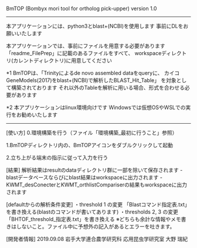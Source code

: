 BmTOP (Bombyx mori tool for ortholog pick-upper)
version 1.0

------------------------------------------------------------

本アプリケーションには、python3とblast+(NCBI)を使用します
事前にDLをお願いいたします


本アプリケーションでは、事前にファイルを用意する必要があります
「readme_FilePrep」に記載のあるファイルをすべて、
workspaceディレクトリ(カレントディレクトリ)に用意してください


*1 BmTOPは、「Trinityによるde novo assembled dataをqueryに、
カイコGeneModels(2017)をblast+(NCBI)で解析したBLAST_Hit_Table」
を対象として構築されております
それ以外のTableを解析に用いる場合、形式を合わせる必要があります


*2 本アプリケーションはlinux環境向けです
Windowsでは仮想OSやWSLでの実行をお勧めいたします

------------------------------------------------------------


[使い方]
0.環境構築を行う（ファイル「環境構築_最初に行うこと」参照）

1.BmTOPディレクトリ内の、BmTOPアイコンをダブルクリックして起動

2.立ち上がる端末の指示に従って入力を行う


[結果]
解析結果はresultのdataディレクトリ群に一部を除いて保存されます
  -blastデータベースならびにblast結果はworkspaceに出力されます
  -KWMT_desConecterとKWMT_orthlistCompariserの結果もworkspaceに出力されます


[defaultからの解析条件変更]
・threshold 1 の変更
  「Blastコマンド指定表.txt」を書き換える(blastのコマンドが書いてあります)
・thresholds 2, 3 の変更
  「BHTOF_threshold_指定表.txt」を書き換える
※どちらも余計な情報やメモ書きはしないこと。ファイル中に予想外の記入があるとエラーを吐きます。


[開発者情報]
2019.09.08
岩手大学連合農学研究科
応用昆虫学研究室
大野 瑞紀